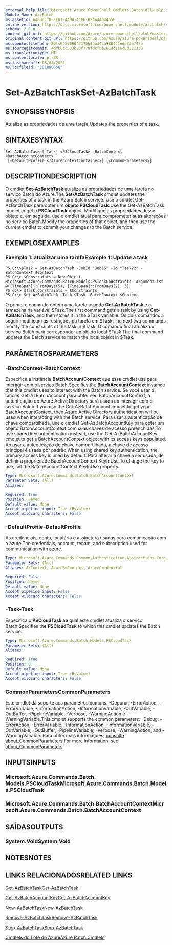 ```yaml
---
external help file: Microsoft.Azure.PowerShell.Cmdlets.Batch.dll-Help.xml
Module Name: Az.Batch
ms.assetid: 6A6D6C7D-EED7-4AD4-ACE6-BFA64404455E
online version: https://docs.microsoft.com/powershell/module/az.batch/set-azbatchtask
schema: 2.0.0
content_git_url: https://github.com/Azure/azure-powershell/blob/master/src/Batch/Batch/help/Set-AzBatchTask.md
original_content_git_url: https://github.com/Azure/azure-powershell/blob/master/src/Batch/Batch/help/Set-AzBatchTask.md
ms.openlocfilehash: 80fc0c530904717561aa34ca98844fede75e747e
ms.sourcegitcommit: 4dfb0cc533b83f77afdcfbe2618c1e6c8d221330
ms.translationtype: MT
ms.contentlocale: pt-BR
ms.lasthandoff: 03/04/2021
ms.locfileid: "101890658"
---
```

# <span data-ttu-id="0a7ff-101">Set-AzBatchTask</span><span class="sxs-lookup"><span data-stu-id="0a7ff-101">Set-AzBatchTask</span></span>

## <span data-ttu-id="0a7ff-102">SYNOPSIS</span><span class="sxs-lookup"><span data-stu-id="0a7ff-102">SYNOPSIS</span></span>
<span data-ttu-id="0a7ff-103">Atualiza as propriedades de uma tarefa.</span><span class="sxs-lookup"><span data-stu-id="0a7ff-103">Updates the properties of a task.</span></span>

## <span data-ttu-id="0a7ff-104">SINTAXE</span><span class="sxs-lookup"><span data-stu-id="0a7ff-104">SYNTAX</span></span>

```
Set-AzBatchTask [-Task] <PSCloudTask> -BatchContext <BatchAccountContext>
 [-DefaultProfile <IAzureContextContainer>] [<CommonParameters>]
```

## <span data-ttu-id="0a7ff-105">DESCRIPTION</span><span class="sxs-lookup"><span data-stu-id="0a7ff-105">DESCRIPTION</span></span>
<span data-ttu-id="0a7ff-106">O cmdlet **Set-AzBatchTask** atualiza as propriedades de uma tarefa no serviço Batch do Azure.</span><span class="sxs-lookup"><span data-stu-id="0a7ff-106">The **Set-AzBatchTask** cmdlet updates the properties of a task in the Azure Batch service.</span></span>
<span data-ttu-id="0a7ff-107">Use o cmdlet Get-AzBatchTask para obter um **objeto PSCloudTask.**</span><span class="sxs-lookup"><span data-stu-id="0a7ff-107">Use the Get-AzBatchTask cmdlet to get a **PSCloudTask** object.</span></span>
<span data-ttu-id="0a7ff-108">Modifique as propriedades desse objeto e, em seguida, use o cmdlet atual para comprometer suas alterações no serviço Batch.</span><span class="sxs-lookup"><span data-stu-id="0a7ff-108">Modify the properties of that object, and then use the current cmdlet to commit your changes to the Batch service.</span></span>

## <span data-ttu-id="0a7ff-109">EXEMPLOS</span><span class="sxs-lookup"><span data-stu-id="0a7ff-109">EXAMPLES</span></span>

### <span data-ttu-id="0a7ff-110">Exemplo 1: atualizar uma tarefa</span><span class="sxs-lookup"><span data-stu-id="0a7ff-110">Example 1: Update a task</span></span>
```
PS C:\>$Task = Get-AzBatchTask -JobId "Job16" -Id "Task22" -BatchContext $Context
PS C:\> $Constraints = New-Object Microsoft.Azure.Commands.Batch.Models.PSTaskConstraints -ArgumentList @([TimeSpan}::FromDays(5), [TimeSpan]::FromDays(2), 3)
PS C:\> $Task.Constraints = $Constraints
PS C:\> Set-AzBatchTask -Task $Task -BatchContext $Context
```

<span data-ttu-id="0a7ff-111">O primeiro comando obtém uma tarefa usando **Get-AzBatchTask** e a armazena na variável $Task.</span><span class="sxs-lookup"><span data-stu-id="0a7ff-111">The first command gets a task by using **Get-AzBatchTask**, and then stores it in the $Task variable.</span></span>
<span data-ttu-id="0a7ff-112">Os dois comandos a seguir modificam as restrições da tarefa em $Task.</span><span class="sxs-lookup"><span data-stu-id="0a7ff-112">The next two commands modify the constraints of the task in $Task.</span></span>
<span data-ttu-id="0a7ff-113">O comando final atualiza o serviço Batch para corresponder ao objeto local $Task.</span><span class="sxs-lookup"><span data-stu-id="0a7ff-113">The final command updates the Batch service to match the local object in $Task.</span></span>

## <span data-ttu-id="0a7ff-114">PARÂMETROS</span><span class="sxs-lookup"><span data-stu-id="0a7ff-114">PARAMETERS</span></span>

### <span data-ttu-id="0a7ff-115">-BatchContext</span><span class="sxs-lookup"><span data-stu-id="0a7ff-115">-BatchContext</span></span>
<span data-ttu-id="0a7ff-116">Especifica a instância **BatchAccountContext** que esse cmdlet usa para interagir com o serviço Batch.</span><span class="sxs-lookup"><span data-stu-id="0a7ff-116">Specifies the **BatchAccountContext** instance that this cmdlet uses to interact with the Batch service.</span></span>
<span data-ttu-id="0a7ff-117">Se você usar o cmdlet Get-AzBatchAccount para obter seu BatchAccountContext, a autenticação do Azure Active Directory será usada ao interagir com o serviço Batch.</span><span class="sxs-lookup"><span data-stu-id="0a7ff-117">If you use the Get-AzBatchAccount cmdlet to get your BatchAccountContext, then Azure Active Directory authentication will be used when interacting with the Batch service.</span></span> <span data-ttu-id="0a7ff-118">Para usar a autenticação de chave compartilhada, use o cmdlet Get-AzBatchAccountKey para obter um objeto BatchAccountContext com suas chaves de acesso preenchidas.</span><span class="sxs-lookup"><span data-stu-id="0a7ff-118">To use shared key authentication instead, use the Get-AzBatchAccountKey cmdlet to get a BatchAccountContext object with its access keys populated.</span></span> <span data-ttu-id="0a7ff-119">Ao usar a autenticação de chave compartilhada, a chave de acesso principal é usada por padrão.</span><span class="sxs-lookup"><span data-stu-id="0a7ff-119">When using shared key authentication, the primary access key is used by default.</span></span> <span data-ttu-id="0a7ff-120">Para alterar a chave a ser usada, de definir a propriedade BatchAccountContext.KeyInUse.</span><span class="sxs-lookup"><span data-stu-id="0a7ff-120">To change the key to use, set the BatchAccountContext.KeyInUse property.</span></span>

```yaml
Type: Microsoft.Azure.Commands.Batch.BatchAccountContext
Parameter Sets: (All)
Aliases:

Required: True
Position: Named
Default value: None
Accept pipeline input: True (ByValue)
Accept wildcard characters: False
```

### <span data-ttu-id="0a7ff-121">-DefaultProfile</span><span class="sxs-lookup"><span data-stu-id="0a7ff-121">-DefaultProfile</span></span>
<span data-ttu-id="0a7ff-122">As credenciais, conta, locatário e assinatura usadas para comunicação com o azure.</span><span class="sxs-lookup"><span data-stu-id="0a7ff-122">The credentials, account, tenant, and subscription used for communication with azure.</span></span>

```yaml
Type: Microsoft.Azure.Commands.Common.Authentication.Abstractions.Core.IAzureContextContainer
Parameter Sets: (All)
Aliases: AzContext, AzureRmContext, AzureCredential

Required: False
Position: Named
Default value: None
Accept pipeline input: False
Accept wildcard characters: False
```

### <span data-ttu-id="0a7ff-123">-Task</span><span class="sxs-lookup"><span data-stu-id="0a7ff-123">-Task</span></span>
<span data-ttu-id="0a7ff-124">Especifica o **PSCloudTask ao** qual este cmdlet atualiza o serviço Batch.</span><span class="sxs-lookup"><span data-stu-id="0a7ff-124">Specifies the **PSCloudTask** to which this cmdlet updates the Batch service.</span></span>

```yaml
Type: Microsoft.Azure.Commands.Batch.Models.PSCloudTask
Parameter Sets: (All)
Aliases:

Required: True
Position: 0
Default value: None
Accept pipeline input: True (ByValue)
Accept wildcard characters: False
```

### <span data-ttu-id="0a7ff-125">CommonParameters</span><span class="sxs-lookup"><span data-stu-id="0a7ff-125">CommonParameters</span></span>
<span data-ttu-id="0a7ff-126">Este cmdlet dá suporte aos parâmetros comuns: -Depurar, -ErrorAction, -ErrorVariable, -InformationAction, -InformationVariable, -OutVariable, -OutBuffer, -PipelineVariable, -Verbose, -WarningAction e -WarningVariable.</span><span class="sxs-lookup"><span data-stu-id="0a7ff-126">This cmdlet supports the common parameters: -Debug, -ErrorAction, -ErrorVariable, -InformationAction, -InformationVariable, -OutVariable, -OutBuffer, -PipelineVariable, -Verbose, -WarningAction, and -WarningVariable.</span></span> <span data-ttu-id="0a7ff-127">Para obter mais informações, [consulte about_CommonParameters](http://go.microsoft.com/fwlink/?LinkID=113216).</span><span class="sxs-lookup"><span data-stu-id="0a7ff-127">For more information, see [about_CommonParameters](http://go.microsoft.com/fwlink/?LinkID=113216).</span></span>

## <span data-ttu-id="0a7ff-128">INPUTS</span><span class="sxs-lookup"><span data-stu-id="0a7ff-128">INPUTS</span></span>

### <span data-ttu-id="0a7ff-129">Microsoft.Azure.Commands.Batch. Models.PSCloudTask</span><span class="sxs-lookup"><span data-stu-id="0a7ff-129">Microsoft.Azure.Commands.Batch.Models.PSCloudTask</span></span>

### <span data-ttu-id="0a7ff-130">Microsoft.Azure.Commands.Batch.BatchAccountContext</span><span class="sxs-lookup"><span data-stu-id="0a7ff-130">Microsoft.Azure.Commands.Batch.BatchAccountContext</span></span>

## <span data-ttu-id="0a7ff-131">SAÍDAS</span><span class="sxs-lookup"><span data-stu-id="0a7ff-131">OUTPUTS</span></span>

### <span data-ttu-id="0a7ff-132">System.Void</span><span class="sxs-lookup"><span data-stu-id="0a7ff-132">System.Void</span></span>

## <span data-ttu-id="0a7ff-133">NOTES</span><span class="sxs-lookup"><span data-stu-id="0a7ff-133">NOTES</span></span>

## <span data-ttu-id="0a7ff-134">LINKS RELACIONADOS</span><span class="sxs-lookup"><span data-stu-id="0a7ff-134">RELATED LINKS</span></span>

[<span data-ttu-id="0a7ff-135">Get-AzBatchTask</span><span class="sxs-lookup"><span data-stu-id="0a7ff-135">Get-AzBatchTask</span></span>](./Get-AzBatchTask.md)

[<span data-ttu-id="0a7ff-136">Get-AzBatchAccountKey</span><span class="sxs-lookup"><span data-stu-id="0a7ff-136">Get-AzBatchAccountKey</span></span>](./Get-AzBatchAccountKey.md)

[<span data-ttu-id="0a7ff-137">New-AzBatchTask</span><span class="sxs-lookup"><span data-stu-id="0a7ff-137">New-AzBatchTask</span></span>](./New-AzBatchTask.md)

[<span data-ttu-id="0a7ff-138">Remove-AzBatchTask</span><span class="sxs-lookup"><span data-stu-id="0a7ff-138">Remove-AzBatchTask</span></span>](./Remove-AzBatchTask.md)

[<span data-ttu-id="0a7ff-139">Stop-AzBatchTask</span><span class="sxs-lookup"><span data-stu-id="0a7ff-139">Stop-AzBatchTask</span></span>](./Stop-AzBatchTask.md)

[<span data-ttu-id="0a7ff-140">Cmdlets do Lote do Azure</span><span class="sxs-lookup"><span data-stu-id="0a7ff-140">Azure Batch Cmdlets</span></span>](/powershell/module/Az.Batch/)
